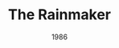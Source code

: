 ---
title: The Rainmaker
date: 1986
layout: productions
featured_image: 
category:
Theatre: Players by the Sea
Playwright: N. Richard Nash - wiki
cast:
  Noah: Michael Lipp
crew:
external_links:
---